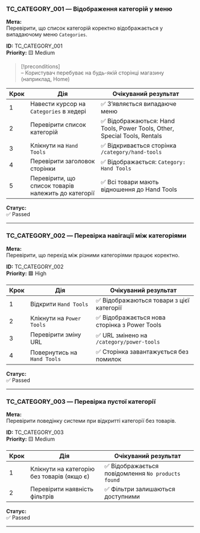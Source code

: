 ### **TC_CATEGORY_001 — Відображення категорій у меню**

**Мета:**  
Перевірити, що список категорій коректно відображається у випадаючому меню `Categories`.

**ID:** TC_CATEGORY_001  
**Priority:** 🟨 Medium

> [!preconditions]  
> – Користувач перебуває на будь-якій сторінці магазину (наприклад, Home)

|Крок|Дія|Очікуваний результат|
|---|---|---|
|1|Навести курсор на `Categories` в хедері|✅ З’являється випадаюче меню|
|2|Перевірити список категорій|✅ Відображаються: Hand Tools, Power Tools, Other, Special Tools, Rentals|
|3|Клікнути на `Hand Tools`|✅ Відкривається сторінка `/category/hand-tools`|
|4|Перевірити заголовок сторінки|✅ Відображається: `Category: Hand Tools`|
|5|Перевірити, що список товарів належить до категорії|✅ Всі товари мають відношення до Hand Tools|
**Статус:**  
✅ Passed 


---

### **TC_CATEGORY_002 — Перевірка навігації між категоріями**

**Мета:**  
Перевірити, що перехід між різними категоріями працює коректно.

**ID:** TC_CATEGORY_002  
**Priority:** 🟪 High

|Крок|Дія|Очікуваний результат|
|---|---|---|
|1|Відкрити `Hand Tools`|✅ Відображаються товари з цієї категорії|
|2|Клікнути на `Power Tools`|✅ Відображається нова сторінка з Power Tools|
|3|Перевірити зміну URL|✅ URL змінено на `/category/power-tools`|
|4|Повернутись на `Hand Tools`|✅ Сторінка завантажується без помилок|
**Статус:**  
✅ Passed 

---

### **TC_CATEGORY_003 — Перевірка пустої категорії**

**Мета:**  
Перевірити поведінку системи при відкритті категорії без товарів.

**ID:** TC_CATEGORY_003  
**Priority:** 🟨 Medium

|Крок|Дія|Очікуваний результат|
|---|---|---|
|1|Клікнути на категорію без товарів (якщо є)|✅ Відображається повідомлення `No products found`|
|2|Перевірити наявність фільтрів|✅ Фільтри залишаються доступними|
**Статус:**  
✅ Passed 

--- 

